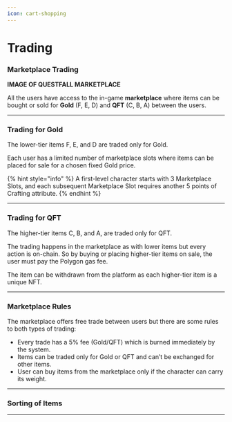 ```yaml
---
icon: cart-shopping
---
```


# Trading

### Marketplace Trading

**IMAGE OF QUESTFALL MARKETPLACE**

All the users have access to the in-game **marketplace** where items can be bought or sold for **Gold** (F, E, D) and **QFT** (C, B, A) between the users.

***

### Trading for Gold

The lower-tier items F, E, and D are traded only for Gold. 

Each user has a limited number of marketplace slots where items can be placed for sale for a chosen fixed Gold price. 

{% hint style="info" %}
A first-level character starts with 3 Marketplace Slots, and each subsequent Marketplace Slot requires another 5 points of Crafting attribute. 
{% endhint %}

***

### Trading for QFT

The higher-tier items C, B, and A, are traded only for QFT.

The trading happens in the marketplace as with lower items but every action is on-chain. So by buying or placing higher-tier items on sale, the user must pay the Polygon gas fee. 

The item can be withdrawn from the platform as each higher-tier item is a unique NFT. 

***

### Marketplace Rules

The marketplace offers free trade between users but there are some rules to both types of trading:

* Every trade has a 5% fee (Gold/QFT) which is burned immediately by the system.
* Items can be traded only for Gold or QFT and can’t be exchanged for other items.
* User can buy items from the marketplace only if the character can carry its weight.

***

### Sorting of Items




*** 

